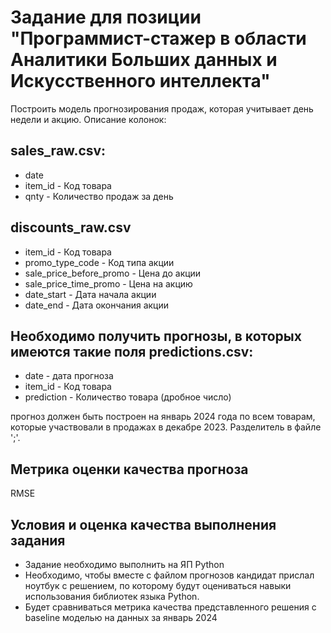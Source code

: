 # Задание для позиции "Программист-стажер в области Аналитики Больших данных и Искусственного интеллекта"

Построить модель прогнозирования продаж, которая учитывает день недели и акцию.
Описание колонок:

## sales_raw.csv:
* date
* item_id - Код товара
* qnty - Количество продаж за день 


## discounts_raw.csv

* item_id - Код товара
* promo_type_code - Код типа акции
* sale_price_before_promo - Цена до акции
* sale_price_time_promo - Цена на акцию
* date_start - Дата начала акции
* date_end - Дата окончания акции

## Необходимо получить прогнозы, в которых имеются такие поля predictions.csv:
* date - дата прогноза
* item_id - Код товара
* prediction - Количество товара (дробное число)

прогноз должен быть построен на январь 2024 года по всем товарам, которые участвовали в продажах в декабре 2023. Разделитель в файле ';'.

## Метрика оценки качества прогноза
RMSE

## Условия и оценка качества выполнения задания
* Задание необходимо выполнить на ЯП Python
* Необходимо, чтобы вместе с файлом прогнозов кандидат прислал ноутбук с решением, по которому будут оцениваться навыки иcпользования библиотек языка Python. 
* Будет сравниваться метрика качества представленного решения с baseline моделью на данных за январь 2024
